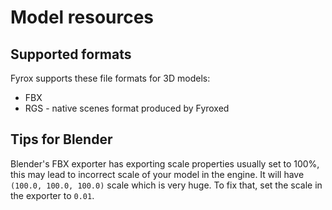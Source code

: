 # Model resources

## Supported formats

Fyrox supports these file formats for 3D models:

- FBX
- RGS - native scenes format produced by Fyroxed

## Tips for Blender

Blender's FBX exporter has exporting scale properties usually set to 100%, this may lead to incorrect scale
of your model in the engine. It will have `(100.0, 100.0, 100.0)` scale which is very huge. To fix that, set
the scale in the exporter to `0.01`.